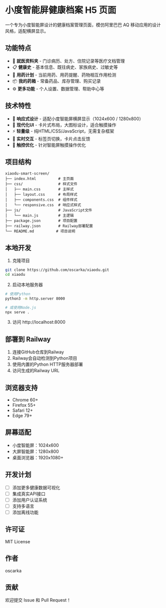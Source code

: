 # 小度智能屏健康档案 H5 页面

一个专为小度智能屏设计的健康档案管理页面，模仿阿里巴巴 AQ 移动应用的设计风格，适配横屏显示。

## 功能特点

- 🏥 **就医资料夹** - 门诊病历、处方、住院记录等医疗文档管理
- 📋 **健康史** - 基本信息、既往病史、家族病史、过敏史等
- 💊 **用药计划** - 当前用药、用药提醒、药物相互作用检测
- 📦 **我的药箱** - 常备药品、库存管理、购买记录
- ⚙️ **更多功能** - 个人设置、数据管理、帮助中心等

## 技术特性

- 📱 **响应式设计** - 适配小度智能屏横屏显示（1024x600 / 1280x800）
- 🎨 **现代化UI** - 卡片式布局，大图标设计，适合触摸操作
- ⚡ **轻量级** - 纯HTML/CSS/JavaScript，无需复杂框架
- 🔄 **实时交互** - 标签页切换，卡片点击反馈
- 🎯 **触控优化** - 针对智能屏触摸操作优化

## 项目结构

```
xiaodu-smart-screen/
├── index.html          # 主页面
├── css/                # 样式文件
│   ├── main.css        # 主样式
│   ├── layout.css      # 布局样式
│   ├── components.css  # 组件样式
│   └── responsive.css  # 响应式样式
├── js/                 # JavaScript文件
│   └── main.js         # 主逻辑
├── package.json        # 项目配置
├── railway.json        # Railway部署配置
└── README.md          # 项目说明
```

## 本地开发

1. 克隆项目
```bash
git clone https://github.com/oscarka/xiaodu.git
cd xiaodu
```

2. 启动本地服务器
```bash
# 使用Python
python3 -m http.server 8000

# 或使用Node.js
npx serve .
```

3. 访问 http://localhost:8000

## 部署到 Railway

1. 连接GitHub仓库到Railway
2. Railway会自动检测到Python项目
3. 使用内置的Python HTTP服务器部署
4. 访问生成的Railway URL

## 浏览器支持

- Chrome 60+
- Firefox 55+
- Safari 12+
- Edge 79+

## 屏幕适配

- 小度智能屏：1024x600
- 大屏智能屏：1280x800
- 桌面浏览器：1920x1080+

## 开发计划

- [ ] 添加更多健康数据可视化
- [ ] 集成真实API接口
- [ ] 添加用户认证系统
- [ ] 支持多语言
- [ ] 添加离线功能

## 许可证

MIT License

## 作者

oscarka

## 贡献

欢迎提交 Issue 和 Pull Request！
